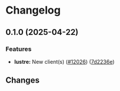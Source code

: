 # Changelog

## 0.1.0 (2025-04-22)


### Features

* **lustre:** New client(s) ([#12026](https://github.com/googleapis/google-cloud-go/issues/12026)) ([7d2236e](https://github.com/googleapis/google-cloud-go/commit/7d2236e1d93adc644a2c6c2ccbc1530f79b72674))

## Changes


